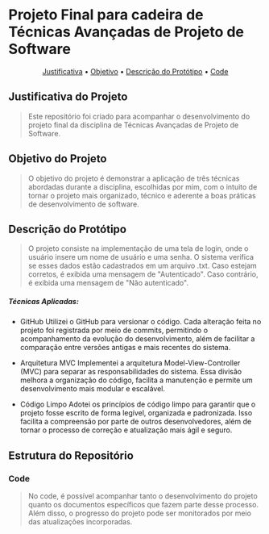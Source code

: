 # Projeto Final para cadeira de Técnicas Avançadas de Projeto de Software

<p align="center">
 <a href="#JustificativadoProjeto" text-decoration: none>Justificativa</a> •
 <a href="#ObjetivodoProjeto">Objetivo</a> • 
 <a href="#descricaodoprototipo">Descrição do Protótipo</a> • 
 <a href="#Code">Code</a>
</p>

<h2 id=JustificativadoProjeto>Justificativa do Projeto</h2>

> Este repositório foi criado para acompanhar o desenvolvimento do projeto final da disciplina de Técnicas Avançadas de Projeto de Software.

<h2 id=ObjetivodoProjeto>Objetivo do Projeto</h2>

> O objetivo do projeto é demonstrar a aplicação de três técnicas abordadas durante a disciplina, escolhidas por mim, com o intuito de tornar o projeto mais organizado, técnico e aderente a boas práticas de desenvolvimento de software.
> 
<h2 id=descricaodoprototipo>Descrição do Protótipo</h2>

> O projeto consiste na implementação de uma tela de login, onde o usuário insere um nome de usuário e uma senha. O sistema verifica se esses dados estão cadastrados em um arquivo .txt. Caso estejam corretos, é exibida uma mensagem de "Autenticado". Caso contrário, é exibida uma mensagem de "Não autenticado".

##### Técnicas Aplicadas:

* GitHub
Utilizei o GitHub para versionar o código. Cada alteração feita no projeto foi registrada por meio de commits, permitindo o acompanhamento da evolução do desenvolvimento, além de facilitar a comparação entre versões antigas e mais recentes do sistema.

* Arquitetura MVC
Implementei a arquitetura Model-View-Controller (MVC) para separar as responsabilidades do sistema. Essa divisão melhora a organização do código, facilita a manutenção e permite um desenvolvimento mais modular e escalável.

* Código Limpo
Adotei os princípios de código limpo para garantir que o projeto fosse escrito de forma legível, organizada e padronizada. Isso facilita a compreensão por parte de outros desenvolvedores, além de tornar o processo de correção e atualização mais ágil e seguro.

## Estrutura do Repositório
<h3 id=Code>Code</h3>

> No code, é possível acompanhar tanto o desenvolvimento do projeto quanto os documentos específicos que fazem parte desse processo. Além disso, o progresso do projeto pode ser monitorados por meio das atualizações incorporadas.
